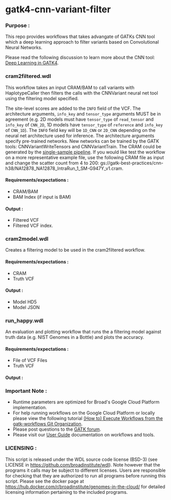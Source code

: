 # gatk4-cnn-variant-filter

### Purpose :
This repo provides workflows that takes advangate of GATKs CNN tool which a deep learning 
approach to filter variants based on Convolutional Neural Networks. 

Please read the following discussion to learn more about the CNN tool: [Deep Learning in GATK4](https://gatkforums.broadinstitute.org/gatk/discussion/10996/deep-learning-in-gatk4).

### cram2filtered.wdl
This workflow takes an input CRAM/BAM to call variants with HaplotypeCaller
then filters the calls with the CNNVariant neural net tool using the filtering model specified.

The site-level scores are added to the `INFO` field of the VCF. The architecture arguments,
`info_key` and `tensor_type` arguments MUST be in agreement (e.g. 2D models must have
`tensor_type` of `read_tensor` and `info_key` of `CNN_2D`, 1D models have `tensor_type` of
`reference` and `info_key` of `CNN_1D`). The `INFO` field key will be `1D_CNN` or `2D_CNN`
depending on the neural net architecture used for inference. The architecture arguments
specify pre-trained networks. New networks can be trained by the GATK tools: CNNVariantWriteTensors 
and CNNVariantTrain. The CRAM could be generated by the [single-sample pipeline](https://github.com/gatk-workflows/gatk4-data-processing/blob/master/processing-for-variant-discovery-gatk4.wdl).
If you would like test the workflow on a more representative example file, use the following 
CRAM file as input and change the scatter count from 4 to 200: gs://gatk-best-practices/cnn-h38/NA12878_NA12878_IntraRun_1_SM-G947Y_v1.cram.

#### Requirements/expectations :
 - CRAM/BAM
 - BAM Index (if input is BAM) 

#### Output :
 - Filtered VCF 
 - Filtered VCF index. 

### cram2model.wdl
Creates a filtering model to be used in the cram2filtered workflow.

#### Requirements/expectations :
 - CRAM
 - Truth VCF

#### Output :
 - Model HD5
 - Model JSON

### run_happy.wdl
An evaluation and plotting workflow that runs the a filtering model against truth data (e.g. NIST Genomes in a Bottle) and plots the accuracy.

#### Requirements/expectations :
 - File of VCF Files
 - Truth VCF

#### Output :

### Important Note :
- Runtime parameters are optimized for Broad's Google Cloud Platform implementation. 
- For help running workflows on the Google Cloud Platform or locally please
view the following tutorial [(How to) Execute Workflows from the gatk-workflows Git Organization](https://software.broadinstitute.org/gatk/documentation/article?id=12521).
- Please post questions to the [GATK forum](https://gatkforums.broadinstitute.org/gatk/categories/ask-the-team).
- Please visit our [User Guide](https://software.broadinstitute.org/gatk/documentation/) documentation on workflows and tools. 

### LICENSING :
 This script is released under the WDL source code license (BSD-3) (see LICENSE in
 https://github.com/broadinstitute/wdl). Note however that the programs it calls may
 be subject to different licenses. Users are responsible for checking that they are
 authorized to run all programs before running this script. Please see the docker
 page at https://hub.docker.com/r/broadinstitute/genomes-in-the-cloud/ for detailed
 licensing information pertaining to the included programs. 
